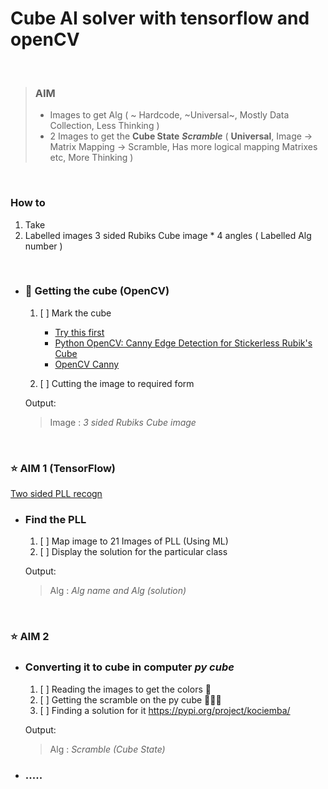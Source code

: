 # Cube AI solver with **tensorflow** and **openCV**

<br>

 >### AIM 
 > * Images to get Alg ( ~ Hardcode, ~Universal~, Mostly Data Collection, Less Thinking )
 > * 2 Images to get the **Cube State** ***Scramble*** ( **Universal**, Image -> Matrix Mapping -> Scramble, Has more logical mapping Matrixes etc, More Thinking  )
 
<br>

  ###  How to 
   1. Take 
   2. Labelled images 3 sided Rubiks Cube image * 4 angles  ( Labelled  Alg number )

<br>

   - ###  🌟 Getting the cube (OpenCV)
       1. [ ] Mark the cube 
          * [Try this first](https://github.com/kkoomen/qbr)
          * [Python OpenCV: Canny Edge Detection for Stickerless Rubik's Cube]( https://answers.opencv.org/question/230450/python-opencv-canny-edge-detection-for-stickerless-rubiks-cube/)
          * [OpenCV Canny](https://answers.opencv.org/question/25754/detect-and-analyze-a-rubik-cube/)
           
       2. [ ] Cutting the image to required form
       
       Output:
       >Image : *3 sided Rubiks Cube image*

<br>

### ⭐ AIM 1 (TensorFlow)

[Two sided PLL recogn](https://www.speedsolving.com/wiki/index.php/2-Sided_PLL_Recognition)

   - ### Find the PLL
       1. [ ] Map image to 21 Images of PLL (Using ML)
       2. [ ] Display the solution for the particular class  
       
       Output:
       >Alg : *Alg name and Alg (solution)*
       
<br>

### ⭐ AIM 2   
   - ### Converting it to cube in computer *py cube*
       1. [ ] Reading the images to get the colors 🌟
       2. [ ] Getting the scramble on the py cube 🌟🌟🌟 
       3. [ ] Finding a solution for it  https://pypi.org/project/kociemba/
    
       Output:
       >Alg : *Scramble (Cube State)*
   - ### .....
   
      